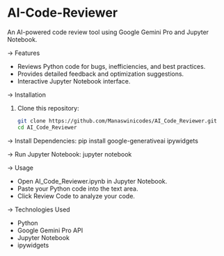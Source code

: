 # AI-Code-Reviewer

An AI-powered code review tool using Google Gemini Pro and Jupyter Notebook.

-> Features
- Reviews Python code for bugs, inefficiencies, and best practices.
- Provides detailed feedback and optimization suggestions.
- Interactive Jupyter Notebook interface.

-> Installation
1. Clone this repository:
   ```sh
   git clone https://github.com/Manaswinicodes/AI_Code_Reviewer.git
   cd AI_Code_Reviewer

-> Install Dependencies:
 pip install google-generativeai ipywidgets

-> Run Jupyter Notebook:
jupyter notebook

-> Usage
* Open AI_Code_Reviewer.ipynb in Jupyter Notebook.
* Paste your Python code into the text area.
* Click Review Code to analyze your code.


-> Technologies Used
* Python
* Google Gemini Pro API
* Jupyter Notebook
* ipywidgets
